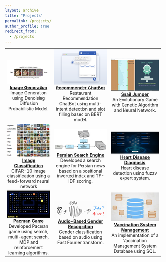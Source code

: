 ```yaml
---
layout: archive
title: "Projects"
permalink: /projects/
author_profile: true
redirect_from:
  - /projects
---
```

| | | |
|:-------------------------:|:-------------------------:|:-------------------------:|
| ![](/images/ddpm.png)  [**Image Generation**](https://github.com/rahaahmadi/ddpm) <br> Image Generation using Denoising Diffusion Probabilistic Model. |  ![](/images/chatbot.png)[**Recommender ChatBot**](https://github.com/rahaahmadi/Conversational-Recommender-System) <br> Restaurant Recommendation ChatBot using multi-intent detection and slot filling based on BERT model. |![](/images/SnailJumper.png) [**Snail Jumper**](https://github.com/rahaahmadi/SnailJumper) <br> An Evolutionary Game with Genetic Algorithm and Neural Network.|
|![](/images/cifar.png)[**Image Classification**](https://github.com/rahaahmadi/CIFAR-10-Classification) <br> CIFAR-10 image classification using a feed-forward neural network|![](/images/search-engine.png) [**Persian Search Engine**](https://github.com/rahaahmadi/Information-Retrieval) <br> Developed a search engine for Persian news based on a positional inverted index and TF-IDF scoring.|![](/images/Fuzzy.png) [**Heart Disease Diagnosis**](https://github.com/tanya-jp/ROS-GMapping-VFH-PathPlanning) <br> Heart disease detection using fuzzy expert system.| 
|![](/images/pacman.png)[**Pacman Game**](https://github.com/rahaahmadi/Pacman-AI) <br> Developed Pacman game using search, multi-agent search, MDP and reinforcement learning algorithms.|![](/images/audio.png) [**Audio-Based Gender Recognition**](https://github.com/rahaahmadi/Audio-Based-Gender-Recognition) <br> Gender classification based on audio using Fast Fourier transform.|![](/images/database.png) [**Vaccination System Management**](https://github.com/rahaahmadi/VaccinationSystem) <br> An implementation of a Vaccination Management System Database using SQL.| 

